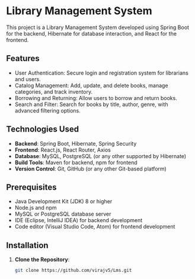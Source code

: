 # Library Management System

This project is a Library Management System developed using Spring Boot for the backend, Hibernate for database interaction, and React for the frontend.

## Features

- User Authentication: Secure login and registration system for librarians and users.
- Catalog Management: Add, update, and delete books, manage categories, and track inventory.
- Borrowing and Returning: Allow users to borrow and return books.
- Search and Filter: Search for books by title, author, genre, with advanced filtering options.


## Technologies Used

- **Backend**: Spring Boot, Hibernate, Spring Security
- **Frontend**: React.js, React Router, Axios
- **Database**: MySQL, PostgreSQL (or any other supported by Hibernate)
- **Build Tools**: Maven for backend, npm for frontend
- **Version Control**: Git, GitHub (or any other Git-based platform)

## Prerequisites

- Java Development Kit (JDK) 8 or higher
- Node.js and npm
- MySQL or PostgreSQL database server
- IDE (Eclipse, IntelliJ IDEA) for backend development
- Code editor (Visual Studio Code, Atom) for frontend development

## Installation

1. **Clone the Repository**:
   ```bash
   git clone https://github.com/virajv5/Lms.git
